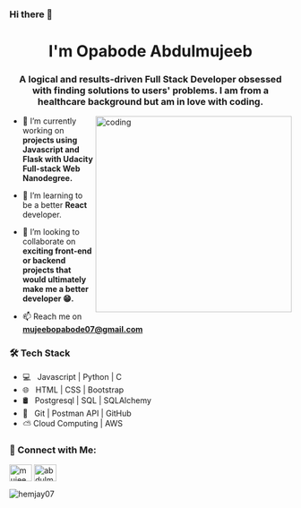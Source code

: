 ### Hi there 👋

<h1 align="center"> I'm Opabode Abdulmujeeb</h1>
<h3 align="center">A logical and results-driven Full Stack Developer obsessed with finding solutions to users' problems. I am from a healthcare background but am in love with coding. </h3>
<img align="right" alt="coding" width="350" src="https://user-images.githubusercontent.com/60257288/169688266-0dba71e8-949d-4bc6-a048-0059ef1f994b.jpg">

- 🔭 I’m currently working on **projects using Javascript and Flask with Udacity Full-stack Web Nanodegree.**

- 🌱 I’m learning to be a better **React** developer.

- 👯 I’m looking to collaborate on **exciting front-end or backend projects that would ultimately make me a better developer 😁.**

- 📫 Reach me on **mujeebopabode07@gmail.com**


<h3>🛠 Tech Stack</h3>

- 💻 &nbsp; Javascript | Python | C
- 🌐 &nbsp; HTML | CSS | Bootstrap
- 🛢 &nbsp; Postgresql | SQL | SQLAlchemy
- 🔧 &nbsp; Git | Postman API | GitHub 
- ⛅️ Cloud Computing | AWS
<h3>🤝 Connect with Me:</h3>
<p align="left">
<a href="https://twitter.com/mujeeb_dimeji" target="blank"><img align="center" src="https://raw.githubusercontent.com/rahuldkjain/github-profile-readme-generator/master/src/images/icons/Social/twitter.svg" alt="mujeeb_dimeji" height="30" width="40" /></a>
<a href="https://linkedin.com/in/abdulmujeeb-opabode-46080716a/" target="blank"><img align="center" src="https://raw.githubusercontent.com/rahuldkjain/github-profile-readme-generator/master/src/images/icons/Social/linked-in-alt.svg" alt="abdulmujeeb-opabode-46080716a/" height="30" width="40" /></a>

</p>


<p><img align="center" src="https://github-readme-stats.vercel.app/api/top-langs?username=hemjay07&show_icons=true&locale=en&layout=compact" alt="hemjay07" /></p>

